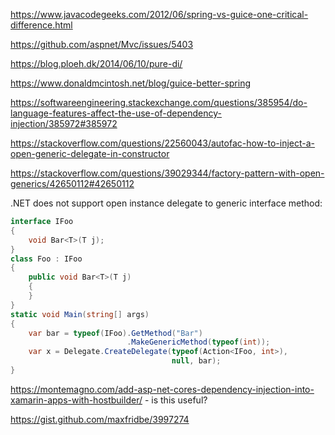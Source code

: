 https://www.javacodegeeks.com/2012/06/spring-vs-guice-one-critical-difference.html

https://github.com/aspnet/Mvc/issues/5403

https://blog.ploeh.dk/2014/06/10/pure-di/

https://www.donaldmcintosh.net/blog/guice-better-spring

https://softwareengineering.stackexchange.com/questions/385954/do-language-features-affect-the-use-of-dependency-injection/385972#385972

https://stackoverflow.com/questions/22560043/autofac-how-to-inject-a-open-generic-delegate-in-constructor

https://stackoverflow.com/questions/39029344/factory-pattern-with-open-generics/42650112#42650112

.NET does not support open instance delegate to generic interface method:
```csharp
interface IFoo
{
	void Bar<T>(T j);
}
class Foo : IFoo
{
	public void Bar<T>(T j)
	{
	}
}
static void Main(string[] args)
{
	var bar = typeof(IFoo).GetMethod("Bar")
						  .MakeGenericMethod(typeof(int));
	var x = Delegate.CreateDelegate(typeof(Action<IFoo, int>),
									null, bar);
}
```

https://montemagno.com/add-asp-net-cores-dependency-injection-into-xamarin-apps-with-hostbuilder/ - is this useful?

https://gist.github.com/maxfridbe/3997274
